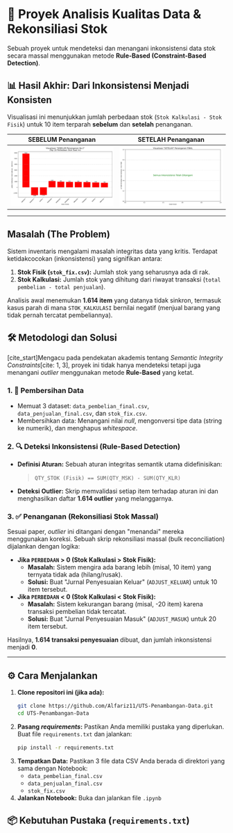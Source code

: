 # 🚀 Proyek Analisis Kualitas Data & Rekonsiliasi Stok

Sebuah proyek untuk mendeteksi dan menangani inkonsistensi data stok secara massal menggunakan metode **Rule-Based (Constraint-Based Detection)**.

## 📊 Hasil Akhir: Dari Inkonsistensi Menjadi Konsisten

Visualisasi ini menunjukkan jumlah perbedaan stok (`Stok Kalkulasi - Stok Fisik`) untuk 10 item terparah **sebelum** dan **setelah** penanganan.

| SEBELUM Penanganan | SETELAH Penanganan |
| :---: | :---: |
| ![Grafik Sebelum Penanganan](sebelum_penanganan_ke_1.png) | ![Grafik Setelah Penanganan](setelah_penanganan_final.png) |

---

## Masalah (The Problem)

Sistem inventaris mengalami masalah integritas data yang kritis. Terdapat ketidakcocokan (inkonsistensi) yang signifikan antara:
1.  **Stok Fisik (`stok_fix.csv`):** Jumlah stok yang seharusnya ada di rak.
2.  **Stok Kalkulasi:** Jumlah stok yang dihitung dari riwayat transaksi (`total pembelian - total penjualan`).

Analisis awal menemukan **1.614 item** yang datanya tidak sinkron, termasuk kasus parah di mana `STOK_KALKULASI` bernilai negatif (menjual barang yang tidak pernah tercatat pembeliannya).

## 🛠️ Metodologi dan Solusi

[cite_start]Mengacu pada pendekatan akademis tentang *Semantic Integrity Constraints*[cite: 1, 3], proyek ini tidak hanya mendeteksi tetapi juga menangani *outlier* menggunakan metode **Rule-Based** yang ketat.

### 1. 🧹 Pembersihan Data
* Memuat 3 dataset: `data_pembelian_final.csv`, `data_penjualan_final.csv`, dan `stok_fix.csv`.
* Membersihkan data: Menangani nilai *null*, mengonversi tipe data (string ke numerik), dan menghapus *whitespace*.

### 2. 🔍 Deteksi Inkonsistensi (Rule-Based Detection)
* **Definisi Aturan:** Sebuah aturan integritas semantik utama didefinisikan:
    > `QTY_STOK (Fisik) == SUM(QTY_MSK) - SUM(QTY_KLR)`
* **Deteksi Outlier:** Skrip memvalidasi setiap item terhadap aturan ini dan menghasilkan daftar **1.614 outlier** yang melanggarnya.

### 3. ✅ Penanganan (Rekonsiliasi Stok Massal)
Sesuai paper, *outlier* ini ditangani dengan "menandai" mereka menggunakan koreksi. Sebuah skrip rekonsiliasi massal (bulk reconciliation) dijalankan dengan logika:
* **Jika `PERBEDAAN` > 0 (Stok Kalkulasi > Stok Fisik):**
    * **Masalah:** Sistem mengira ada barang lebih (misal, 10 item) yang ternyata tidak ada (hilang/rusak).
    * **Solusi:** Buat "Jurnal Penyesuaian Keluar" (`ADJUST_KELUAR`) untuk 10 item tersebut.
* **Jika `PERBEDAAN` < 0 (Stok Kalkulasi < Stok Fisik):**
    * **Masalah:** Sistem kekurangan barang (misal, -20 item) karena transaksi pembelian tidak tercatat.
    * **Solusi:** Buat "Jurnal Penyesuaian Masuk" (`ADJUST_MASUK`) untuk 20 item tersebut.

Hasilnya, **1.614 transaksi penyesuaian** dibuat, dan jumlah inkonsistensi menjadi **0**.

---

## ⚙️ Cara Menjalankan

1.  **Clone repositori ini (jika ada):**
    ```bash
    git clone https://github.com/Alfariz11/UTS-Penambangan-Data.git
    cd UTS-Penambangan-Data
    ```
2.  **Pasang *requirements*:**
    Pastikan Anda memiliki pustaka yang diperlukan. Buat file `requirements.txt` dan jalankan:
    ```bash
    pip install -r requirements.txt
    ```
3.  **Tempatkan Data:**
    Pastikan 3 file data CSV Anda berada di direktori yang sama dengan Notebook:
    * `data_pembelian_final.csv`
    * `data_penjualan_final.csv`
    * `stok_fix.csv`
4.  **Jalankan Notebook:**
    Buka dan jalankan file `.ipynb`

## 📦 Kebutuhan Pustaka (`requirements.txt`)
